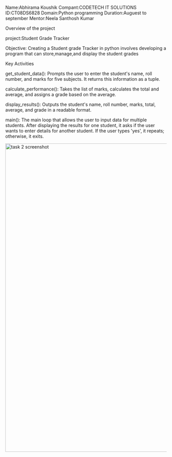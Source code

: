 Name:Abhirama Koushik
Compant:CODETECH IT SOLUTIONS
ID:CT08DS6828
Domain:Python programming
Duration:Auguest to september
Mentor:Neela Santhosh Kumar

Overview of the project

project:Student Grade Tracker

Objective:
Creating a Student grade Tracker in python involves developing a program that can store,manage,and display the student grades

Key Activities

get_student_data(): Prompts the user to enter the student's name, roll number, and marks for five subjects. It returns this information as a tuple.

calculate_performance(): Takes the list of marks, calculates the total and average, and assigns a grade based on the average.

display_results(): Outputs the student's name, roll number, marks, total, average, and grade in a readable format.

main(): The main loop that allows the user to input data for multiple students. After displaying the results for one student, it asks if the user wants to enter details for another student. If the user types 'yes', it repeats; otherwise, it exits.



<img width="960" alt="task 2 screenshot" src="https://github.com/user-attachments/assets/882aaa1b-c6ef-4b3d-9a9a-a0296c7e66c5">


